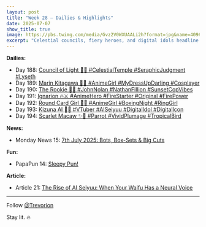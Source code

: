 ```yaml
---
layout: post
title: "Week 28 – Dailies & Highlights"
date: 2025-07-07
show_title: true
image: https://pbs.twimg.com/media/Gvz2V0WXUAALi2h?format=jpg&name=4096x4096
excerpt: "Celestial councils, fiery heroes, and digital idols headline a week of bold visuals and pop culture nods. From Marin Kitagawa to Kizuna AI, the vibe is electric. Plus, neural voices and a sleepy PapaPun comic. Follow @Trevorion. 🔥"
---
```



**Dailies:**  
- Day 188: [Council of Light 👼✨ #CelestialTemple #SeraphicJudgment #Lyseth](https://x.com/Trevorion/status/1942292995832746394)
- Day 189: [Marin Kitagawa 💖🎀 #AnimeGirl #MyDressUpDarling #Cosplayer](https://x.com/Trevorion/status/1942627255487693211)
- Day 190: [The Rookie 🚓✨ #JohnNolan #NathanFillion #SunsetCopVibes](https://x.com/Trevorion/status/1943041287252512814)
- Day 191: [Ignarion 🔥⚔️ #AnimeHero #FireStarter #Original #FirePower](https://x.com/Trevorion/status/1943402290238349406)
- Day 192: [Round Card Girl 🥊✨ #AnimeGirl #BoxingNight #RingGirl](https://x.com/Trevorion/status/1943746969798685094)
- Day 193: [Kizuna AI 🌟🎀 #VTuber #AISeiyuu #DigitalIdol #DigitalIcon](https://x.com/Trevorion/status/1944093359502479551)
- Day 194: [Scarlet Macaw ✨🦜 #Parrot #VividPlumage #TropicalBird](https://x.com/Trevorion/status/1944444598970925185)

**News:**  
- Monday News 15: [7th July 2025: Bots, Box-Sets & Big Cuts](https://x.com/Trevorion/status/1942184006042149014)

**Fun:**  
- PapaPun 14: [Sleepy Pun!](https://x.com/Trevorion/status/1944456029359763856)

**Article:**  
- Article 21: [The Rise of AI Seiyuu: When Your Waifu Has a Neural Voice](https://x.com/Trevorion/status/1943967336194625950)

---
Follow [@Trevorion](https://x.com/Trevorion)

Stay lit. 🔥

